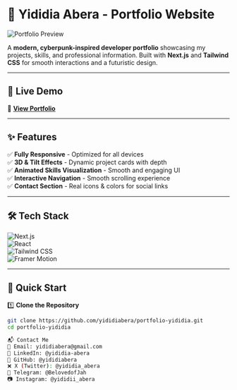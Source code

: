 # 🚀 Yididia Abera - Portfolio Website  

![Portfolio Preview](./public/screenshot.png)  

A **modern, cyberpunk-inspired developer portfolio** showcasing my projects, skills, and professional information. Built with **Next.js** and **Tailwind CSS** for smooth interactions and a futuristic design.  

---

## 🔗 Live Demo  
🔗 **[View Portfolio](https://my-portfolio-alpha-liart-58.vercel.app/)**  

---

## ✨ Features  
✅ **Fully Responsive** - Optimized for all devices  
✅ **3D & Tilt Effects** - Dynamic project cards with depth  
✅ **Animated Skills Visualization** - Smooth and engaging UI  
✅ **Interactive Navigation** - Smooth scrolling experience  
✅ **Contact Section** - Real icons & colors for social links  

---

## 🛠 Tech Stack  
![Next.js](https://img.shields.io/badge/Next.js-000000?style=for-the-badge&logo=nextdotjs&logoColor=white)  
![React](https://img.shields.io/badge/React-20232A?style=for-the-badge&logo=react&logoColor=61DAFB)  
![Tailwind CSS](https://img.shields.io/badge/Tailwind_CSS-38B2AC?style=for-the-badge&logo=tailwind-css&logoColor=white)  
![Framer Motion](https://img.shields.io/badge/Framer_Motion-0055FF?style=for-the-badge&logo=framer&logoColor=white)  

---

## 🚀 Quick Start  
1️⃣ **Clone the Repository**  
```bash
git clone https://github.com/yididiabera/portfolio-yididia.git
cd portfolio-yididia

📬 Contact Me
📧 Email: yididiabera@gmail.com
🔗 LinkedIn: @yididia-abera
🐙 GitHub: @yididiabera
❌ X (Twitter): @yididia_abera
📨 Telegram: @BelovedofJah
📷 Instagram: @yididii_abera
